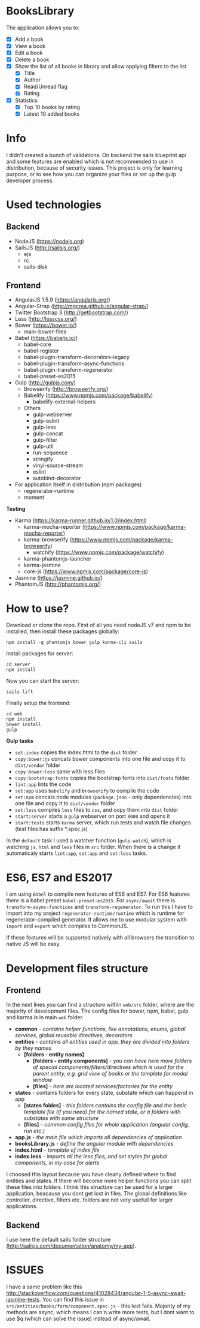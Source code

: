 # BooksLibrary

The application allows you to:
- [X] Add a book
- [X] View a book
- [X] Edit a book
- [X] Delete a book
- [X] Show the list of all books in library and allow applying filters to the list
  - [X] Title
  - [X] Author
  - [X] Read/Unread flag
  - [X] Rating
- [X] Statistics
  - [X] Top 10 books by rating
  - [X] Latest 10 added books
  
# Info
I didn't created a bunch of validations. On backend the sails blueprint api and some features are enabled which is not recommended to use in distribution, because of security issues. This project is only for learning purpose, or to see how you can organize your files or set up the gulp developer process.

# Used technologies

## Backend
- NodeJS (https://nodejs.org)
- SailsJS (http://sailsjs.org/)
  - ejs
  - rc
  - sails-disk

## Frontend
- AngularJS 1.5.9 (https://angularjs.org/)
- Angular-Strap (http://mgcrea.github.io/angular-strap/)
- Twitter Bootstrap 3 (http://getbootstrap.com/)
- Less (http://lesscss.org/)
- Bower (https://bower.io/)
  - main-bower-files
- Babel (https://babeljs.io/)
  - babel-core
  - babel-register
  - babel-plugin-transform-decorators-legacy
  - babel-plugin-transform-async-functions
  - babel-plugin-transform-regenerator
  - babel-preset-es2015
- Gulp (http://gulpjs.com/)
  - Browserify (http://browserify.org/)
  - Babelify (https://www.npmjs.com/package/babelify)
    - babelify-external-helpers
  - Others
    - gulp-webserver
    - gulp-eslint
    - gulp-less
    - gulp-concat
    - gulp-filter
    - gulp-util
    - run-sequence
    - stringify
    - vinyl-source-stream
    - eslint
    - autobind-decorator
- For application itself in distribution (npm packages)
  - regenerator-runtime
  - moment


**Testing**
- Karma (https://karma-runner.github.io/1.0/index.html)
  - karma-mocha-reporter (https://www.npmjs.com/package/karma-mocha-reporter)
  - karma-browserify (https://www.npmjs.com/package/karma-browserify)
    - watchify (https://www.npmjs.com/package/watchify)
  - karma-phantomjs-launcher
  - karma-jasmine
  - core-js (https://www.npmjs.com/package/core-js)
- Jasmine (https://jasmine.github.io/)
- PhantomJS (http://phantomjs.org/)

# How to use?

Download or clone the repo. First of all you need nodeJS v7 and npm to be installed, then install these packages globally:
```
npm install -g phantomjs bower gulp karma-cli sails
```

Install packages for server:
```
cd server
npm install
```
Now you can start the server:

`sails lift`

Finally setup the frontend:
```
cd web
npm install
bower install
gulp
```

**Gulp tasks**
- `set:index` copies the index.html to the `dist` folder
- `copy:bower:js` concats bower components into one file and copy it to `dist/vendor` folder
- `copy:bower:less` same with less files
- `copy:bootstrap:fonts` copies the bootstrap fonts into `dist/fonts` folder
- `lint:app` lints the code
- `set:app` uses `babelify` and `browserify` to compile the code
- `set:npm` concats node modules (`package.json` - only dependencies) into one file and copy it to `dist/vendor` folder
- `set:less` compiles `less` files to `css`, and copy them into `dist` folder
- `start:server` starts a `gulp` webserver on port `8000` and opens it
- `start:tests` starts `karma` server, which run tests and watch file changes (test files has suffix \*.spec.js)

In the `default` task I used a watcher function (`gulp.watch`), which is watching `js`, `html` and `less` files in `src` folder. When there is a change it automaticaly starts `lint:app`, `set:app` and `set:less` tasks.

# ES6, ES7 and ES2017

I am using `Babel` to compile new features of ES6 and ES7. For ES6 features there is a babel preset `babel-preset-es2015`. For `async/await` there is `transform-async-functions` and `transform-regenerator`. To run this I have to import into my project `regenerator-runtime/runtime` which is runtime for regenerator-compiled generator. It allows me to use modular system with `import` and `export` which compiles to CommonJS.

If these features will be supported natively with all browsers the transition to native JS will be easy.

# Development files structure

## Frontend
In the next lines you can find a structure within `web/src` folder, where are the majority of development files. The config files for bower, npm, babel, gulp and karma is in main `web` folder.

- **common** - *contains helper functions, like annotations, enums, global services, global reusable directives, decorators*
- **entities** - *contains all entities used in app, they are divided into folders by they names*
  - **[folders - entity names]**
    - **[folders - entity components]** - *you can have here more folders of special components/filters/directives which is used for the parent entity, e.g. grid view of books or the template for modal window*
    - **[files]** - *here are located services/factories for the entity*
- **states** - contains folders for every state, substate which can happend in app
  - **[states foldes]** - *this folders contains the config file and the basic template file (if you need) for the named state, or a folders with substates with same structure*
  - **[files]** - *common config files for whole application (angular config, run etc.)*
- **app.js** - *the main file which imports all dependencies of application*
- **booksLibrary.js** - *define the angular module with dependencies*
- **index.html** - *template of index file*
- **index.less** - *imports all the less files, and set styles for global components, in my case for alerts*

I choosed this layout because you have clearly defined where to find entities and states. If there will become more helper functions you can split these files into folders. I think this structure can be used for a larger application, beacause you dont get lost in files. The global definitions like controller, directive, filters etc. folders are not very usefull for larger applications.

## Backend
I use here the default sails folder structure (http://sailsjs.com/documentation/anatomy/my-app).

# ISSUES

I have a same problem like this http://stackoverflow.com/questions/41028434/angular-1-5-async-await-jasmine-tests. You can find this issue in `src/entities/books/form/component.spec.js` - this test fails. Majority of my methods are async, which means I can'n write more tests, but I dont want to use $q (which can solve the issue) instead of async/await.
